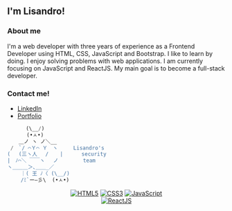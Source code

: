 ## I'm Lisandro!


### About me
I'm a web developer with three years of experience as a Frontend Developer using HTML, CSS, JavaScript and Bootstrap. I like to learn by doing. I enjoy solving problems with web applications. I am currently focusing on JavaScript and ReactJS. My main goal is to become a full-stack developer.

### Contact me!
- [LinkedIn](https://www.linkedin.com/in/lisandrocosta/)
- [Portfolio](https://lisandrocostamartorel.com.ar/)


```javascript
      (\__/) 
  ⠀   (•ㅅ•)        
  　＿ノ ヽ ノ＼__   
 /　`/ ⌒Ｙ⌒ Ｙ　ヽ     Lisandro's 
( 　(三ヽ人　 /　  |      security 
|　ﾉ⌒＼ ￣￣ヽ　 ノ        team
ヽ＿＿＿＞､＿＿_／  
　　 ｜( 王 ﾉ〈 (\__/)   
　　 /ﾐ`ー―彡\  (•ㅅ•) 
```

<div align="center">
      <a href="#"><img alt='HTML5' src='https://img.shields.io/badge/-HTML5-E34F26?style=for-the-badge&logo=html5&logoColor=white' /></a>
      <a href="#"><img alt='CSS3' src='https://img.shields.io/badge/-CSS3-1572B6?style=for-the-badge&logo=css3&logoColor=white' /></a>
      <a href="#"><img alt='JavaScript' src='https://img.shields.io/badge/-Javascript-F7DF1E?style=for-the-badge&logo=javascript&logoColor=white' /></a>
      </br>
      <a href="#"><img alt='ReactJS' src='https://img.shields.io/badge/-ReactJS-51CBF2?style=for-the-badge&logo=react&logoColor=white' /></a>
</div>
